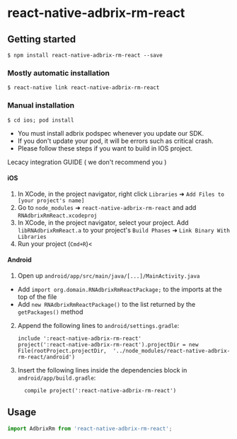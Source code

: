 
# react-native-adbrix-rm-react

## Getting started

`$ npm install react-native-adbrix-rm-react --save`

### Mostly automatic installation

`$ react-native link react-native-adbrix-rm-react`

### Manual installation

`$ cd ios; pod install`
  - You must install adbrix podspec whenever you update our SDK. 
  - If you don't update your pod, it will be errors such as critical crash.
  - Please follow these steps if you want to build in IOS project.


Lecacy integration GUIDE ( we don't recommend you )
#### iOS

1. In XCode, in the project navigator, right click `Libraries` ➜ `Add Files to [your project's name]`
2. Go to `node_modules` ➜ `react-native-adbrix-rm-react` and add `RNAdbrixRmReact.xcodeproj`
3. In XCode, in the project navigator, select your project. Add `libRNAdbrixRmReact.a` to your project's `Build Phases` ➜ `Link Binary With Libraries`
4. Run your project (`Cmd+R`)<

#### Android

1. Open up `android/app/src/main/java/[...]/MainActivity.java`
  - Add `import org.domain.RNAdbrixRmReactPackage;` to the imports at the top of the file
  - Add `new RNAdbrixRmReactPackage()` to the list returned by the `getPackages()` method
2. Append the following lines to `android/settings.gradle`:
  	```
  	include ':react-native-adbrix-rm-react'
  	project(':react-native-adbrix-rm-react').projectDir = new File(rootProject.projectDir, 	'../node_modules/react-native-adbrix-rm-react/android')
  	```
3. Insert the following lines inside the dependencies block in `android/app/build.gradle`:
  	```
      compile project(':react-native-adbrix-rm-react')
  	```



## Usage
```javascript
import AdbrixRm from 'react-native-adbrix-rm-react';


```
  
